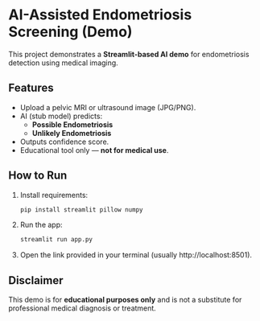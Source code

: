 # AI-Assisted Endometriosis Screening (Demo)

This project demonstrates a **Streamlit-based AI demo** for endometriosis detection using medical imaging.

## Features
- Upload a pelvic MRI or ultrasound image (JPG/PNG).
- AI (stub model) predicts:
  - **Possible Endometriosis**
  - **Unlikely Endometriosis**
- Outputs confidence score.
- Educational tool only — **not for medical use**.

## How to Run
1. Install requirements:
   ```bash
   pip install streamlit pillow numpy
   ```

2. Run the app:
   ```bash
   streamlit run app.py
   ```

3. Open the link provided in your terminal (usually http://localhost:8501).

## Disclaimer
This demo is for **educational purposes only** and is not a substitute for professional medical diagnosis or treatment.
